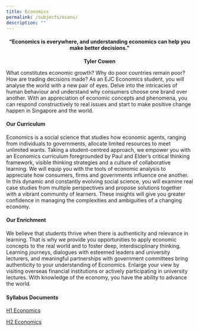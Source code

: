 ```yaml
---
title: Economics
permalink: /subjects/econs/
description: ""
---
```

<center><h4>“Economics is everywhere, and understanding economics can help you make better decisions."</h4><b>Tyler Cowen</b></center>

What constitutes economic growth? Why do poor countries remain poor? How are trading decisions made? As an EJC Economics student, you will analyse the world with a new pair of eyes. Delve into the intricacies of human behaviour and understand why consumers choose one brand over another. With an appreciation of economic concepts and phenomena, you can respond constructively to real issues and start to make positive change happen in Singapore and the world.

#### **Our Curriculum**

Economics is a social science that studies how economic agents, ranging from individuals to governments, allocate limited resources to meet unlimited wants. Taking a student-centred approach, we empower you with an Economics curriculum foregrounded by Paul and Elder’s critical thinking framework, visible thinking strategies and a culture of collaborative learning. We will equip you with the tools of economic analysis to appreciate how consumers, firms and governments influence one another. In this dynamic and constantly evolving social science, you will examine real case studies from multiple perspectives and propose solutions together with a vibrant community of learners. These insights will give you greater confidence in managing the complexities and ambiguities of a changing economy.

#### **Our Enrichment**

We believe that students thrive when there is authenticity and relevance in learning. That is why we provide you opportunities to apply economic concepts to the real world and to foster deep, interdisciplinary thinking. Learning journeys, dialogues with esteemed leaders and university lecturers, and meaningful partnerships with government committees bring authenticity to your understanding of Economics. Enlarge your view by visiting overseas financial institutions or actively participating in university lectures. With knowledge of the economy, you have the ability to advance the world.

#### **Syllabus Documents**

[H1 Economics](https://www.seab.gov.sg/docs/default-source/national-examinations/syllabus/alevel/2024syllabus/8843_y24_sy.pdf)

[H2 Economics](https://www.seab.gov.sg/docs/default-source/national-examinations/syllabus/alevel/2024syllabus/9570_y24_sy.pdf)